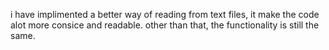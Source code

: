 i have implimented a better way of reading from text files, it make the code alot more consice and readable. other than that, the functionality is still the same.
